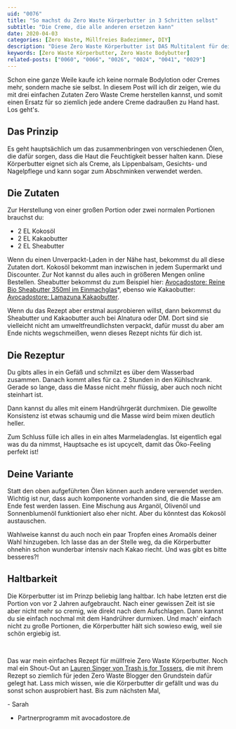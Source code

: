 ```yaml
---
uid: "0076"
title: "So machst du Zero Waste Körperbutter in 3 Schritten selbst"
subtitle: "Die Creme, die alle anderen ersetzen kann"
date: 2020-04-03
categories: [Zero Waste, Müllfreies Badezimmer, DIY]
description: "Diese Zero Waste Körperbutter ist DAS Multitalent für dein müllfreies Badezimmer. Sie ist einfach herzustellen und kann für vieles verwendet werden."
keywords: [Zero Waste Körperbutter, Zero Waste Bodybutter]
related-posts: ["0060", "0066", "0026", "0024", "0041", "0029"]
---
```

Schon eine ganze Weile kaufe ich keine normale Bodylotion oder Cremes mehr, sondern mache sie selbst. In diesem Post will ich dir zeigen, wie du mit drei einfachen Zutaten Zero Waste Creme herstellen kannst, und somit einen Ersatz für so ziemlich jede andere Creme dadraußen zu Hand hast. Los geht's.

## Das Prinzip
Es geht hauptsächlich um das zusammenbringen von verschiedenen Ölen, die dafür sorgen, dass die Haut die Feuchtigkeit besser halten kann. Diese Körperbutter eignet sich als Creme, als Lippenbalsam, Gesichts- und Nagelpflege und kann sogar zum Abschminken verwendet werden.

## Die Zutaten
Zur Herstellung von einer großen Portion oder zwei normalen Portionen brauchst du:
* 2 EL Kokosöl
* 2 EL Kakaobutter
* 2 EL Sheabutter

Wenn du einen Unverpackt-Laden in der Nähe hast, bekommst du all diese Zutaten dort. Kokosöl bekommt man inzwischen in jedem Supermarkt und Discounter. Zur Not kannst du alles auch in größeren Mengen online Bestellen. Sheabutter bekommst du zum Beispiel hier: [Avocadostore: Reine Bio Sheabutter 350ml im Einmachglas](https://www.awin1.com/cread.php?awinmid=19075&awinaffid=675357&clickref=&ued=https%3A%2F%2Fwww.avocadostore.de%2Fproducts%2F141328-reine-bio-sheabutter-350ml-im-einmachglas-finigrana)\*, ebenso wie Kakaobutter: [Avocadostore: Lamazuna Kakaobutter](https://www.awin1.com/cread.php?awinmid=19075&awinaffid=675357&clickref=&ued=https%3A%2F%2Fwww.avocadostore.de%2Fproducts%2F93217-kakaobutter-lamazuna-2).

Wenn du das Rezept aber erstmal ausprobieren willst, dann bekommst du Sheabutter und Kakaobutter auch bei Alnatura oder DM. Dort sind sie vielleicht nicht am umweltfreundlichsten verpackt, dafür musst du aber am Ende nichts wegschmeißen, wenn dieses Rezept nichts für dich ist.

## Die Rezeptur
Du gibts alles in ein Gefäß und schmilzt es über dem Wasserbad zusammen. Danach kommt alles für ca. 2 Stunden in den Kühlschrank. Gerade so lange, dass die Masse nicht mehr flüssig, aber auch noch nicht steinhart ist.

Dann kannst du alles mit einem Handrührgerät durchmixen. Die gewollte Konsistenz ist etwas schaumig und die Masse wird beim mixen deutlich heller.

Zum Schluss fülle ich alles in ein altes Marmeladenglas. Ist eigentlich egal was du da nimmst, Hauptsache es ist upcycelt, damit das Öko-Feeling perfekt ist!

## Deine Variante
Statt den oben aufgeführten Ölen können auch andere verwendet werden. Wichtig ist nur, dass auch komponente vorhanden sind, die die Masse am Ende fest werden lassen. Eine Mischung aus Arganöl, Olivenöl und Sonnenblumenöl funktioniert also eher nicht. Aber du könntest das Kokosöl austauschen.

Wahlweise kannst du auch noch ein paar Tropfen eines Aromaöls deiner Wahl hinzugeben. Ich lasse das an der Stelle weg, da die Körperbutter ohnehin schon wunderbar intensiv nach Kakao riecht. Und was gibt es bitte besseres?!

## Haltbarkeit
Die Körperbutter ist im Prinzp beliebig lang haltbar. Ich habe letzten erst die Portion von vor 2 Jahren aufgebraucht. Nach einer gewissen Zeit ist sie aber nicht mehr so cremig, wie direkt nach dem Aufschlagen. Dann kannst du sie einfach nochmal mit dem Handrührer durmixen. Und mach' einfach nicht zu große Portionen, die Körperbutter hält sich sowieso ewig, weil sie schön ergiebig ist.

&nbsp;

Das war mein einfaches Rezept für müllfreie Zero Waste Körperbutter. Noch mal ein Shout-Out an [Lauren Singer von Trash is for Tossers](http://trashisfortossers.com/), die mit ihrem Rezept so ziemlich für jeden Zero Waste Blogger den Grundstein dafür gelegt hat. Lass mich wissen, wie die Körperbutter dir gefällt und was du sonst schon ausprobiert hast. Bis zum nächsten Mal,

\- Sarah

* Partnerprogramm mit avocadostore.de
